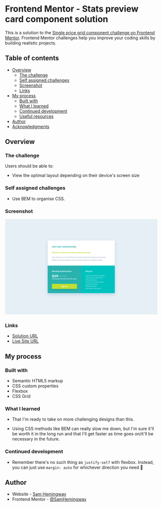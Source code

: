 # Frontend Mentor - Stats preview card component solution

This is a solution to the [Single price grid component challenge on Frontend Mentor](https://www.frontendmentor.io/challenges/single-price-grid-component-5ce41129d0ff452fec5abbbc). Frontend Mentor challenges help you improve your coding skills by building realistic projects.

## Table of contents

- [Overview](#overview)
  - [The challenge](#the-challenge)
  - [Self assigned challenges](#self-assigned-challenges)
  - [Screenshot](#screenshot)
  - [Links](#links)
- [My process](#my-process)
  - [Built with](#built-with)
  - [What I learned](#what-i-learned)
  - [Continued development](#continued-development)
  - [Useful resources](#useful-resources)
- [Author](#author)
- [Acknowledgments](#acknowledgments)

## Overview

### The challenge

Users should be able to:

- View the optimal layout depending on their device's screen size

### Self assigned challenges

- Use BEM to organise CSS.

### Screenshot

![](screenshot.png)

### Links

- [Solution URL](https://www.frontendmentor.io/solutions/single-price-grid-component-Hq-kZFvsNa)
- [Live Site URL](https://sh-single-price-grid-component.netlify.app/)

## My process

### Built with

- Semantic HTML5 markup
- CSS custom properties
- Flexbox
- CSS Grid

### What I learned

- That I'm ready to take on more challenging designs than this.

- Using CSS methods like BEM can really slow me down, but I'm sure it'll be worth it in the long run and that I'll get faster as time goes on/it'll be necessary in the future.

### Continued development

- Remember there's no such thing as `justify-self` with flexbox. Instead, you can just use `margin: auto` for whichever direction you need 👀

## Author

- Website - [Sam Hemingway](https://samhemingway.dev)
- Frontend Mentor - [@SamHemingway](https://www.frontendmentor.io/profile/samhemingway)
